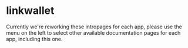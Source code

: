 # linkwallet

Currently we're reworking these intropages for each app, please use the menu on the left to select other available documentation pages for each app, including this one.
